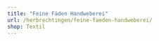 ```yaml
---
title: "Feine Fäden Handweberei"
url: /herbrechtingen/feine-faeden-handweberei/
shop: Textil
---
```

